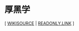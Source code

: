 # 厚黑学

[ [WIKISOURCE](https://zh.wikisource.org/zh-hans/厚黑学)
| [READONLY.LINK](https://readonly.link/books/https://books.readonly.link/李宗吾/厚黑学/book.json) ]
